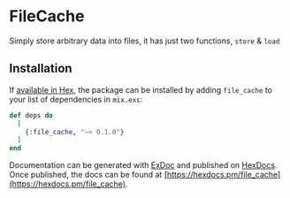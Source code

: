 # FileCache

Simply store arbitrary data into files, it has just two functions, `store` & `load`

## Installation

If [available in Hex](https://hex.pm/docs/publish), the package can be installed
by adding `file_cache` to your list of dependencies in `mix.exs`:

```elixir
def deps do
  [
    {:file_cache, "~> 0.1.0"}
  ]
end
```

Documentation can be generated with [ExDoc](https://github.com/elixir-lang/ex_doc)
and published on [HexDocs](https://hexdocs.pm). Once published, the docs can
be found at [https://hexdocs.pm/file_cache](https://hexdocs.pm/file_cache).

